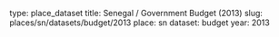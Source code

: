 type: place_dataset
title: Senegal / Government Budget (2013)
slug: places/sn/datasets/budget/2013
place: sn
dataset: budget
year: 2013
